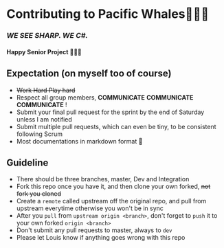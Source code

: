 # Contributing to **Pacific Whales**:whale::whale::whale:
### *WE SEE SHARP. WE C#.*

#### Happy Senior Project :slightly_smiling_face::slightly_smiling_face::slightly_smiling_face:

## Expectation (on myself too of course)
* ~~Work Hard Play hard~~ 
* Respect all group members, **COMMUNICATE** **COMMUNICATE** **COMMUNICATE** !
* Submit your final pull request for the sprint by the end of Saturday unless I am notified
* Submit multiple pull requests, which can even be tiny, to be consistent following Scrum
* Most documentations in markdown format :newspaper:

## Guideline
* There should be three branches, master, Dev and Integration
* Fork this repo once you have it, and then clone your own forked, ~~not fork you cloned~~
* Create a `remote` called upstream off the original repo, and pull from upstream everytime otherwise you won't be in sync
* After you `pull` from `upstream origin <branch>`, don't forget to `push` it to your own forked `origin <branch>`
* Don't submit any pull requests to master, always to `dev`
* Please let Louis know if anything goes wrong with this repo


